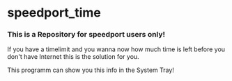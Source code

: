 # speedport_time
### This is a Repository for speedport users only!
If you have a timelimit and you wanna now how much time is left before you don't have Internet this is the solution for you.

This programm can show you this info in the System Tray!

